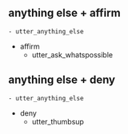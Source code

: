   
## anything else + affirm
    - utter_anything_else
* affirm
    - utter_ask_whatspossible
    
## anything else + deny
    - utter_anything_else
* deny
    - utter_thumbsup